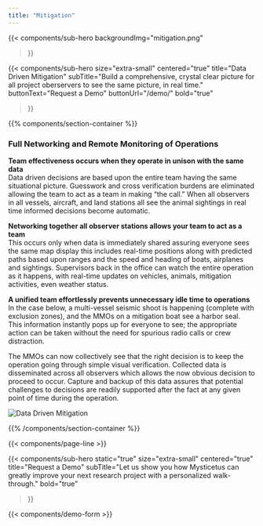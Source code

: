 ```yaml
---
title: "Mitigation"
---
```


{{< components/sub-hero
	backgroundImg="mitigation.png"
>}}

{{< components/sub-hero
	size="extra-small"
	centered="true"
	title="Data Driven Mitigation"
	subTitle="Build a comprehensive, crystal clear picture for all project oberservers to see the same picture, in real time."
	buttonText="Request a Demo"
	buttonUrl="/demo/"
	bold="true"
>}}

{{% components/section-container %}}

### Full Networking and Remote Monitoring of Operations

**Team effectiveness occurs when they operate in unison with the same data**  
Data driven decisions are based upon the entire team having the same situational picture. Guesswork and cross verification burdens are eliminated allowing the team to act as a team in making “the call.” When all observers in  all vessels, aircraft, and land stations all see the animal sightings in real time informed decisions become automatic.

**Networking together all observer stations allows your team to act as a team**  
This occurs only when data is immediately shared assuring everyone sees the same map display this includes real-time positions along with predicted paths based upon ranges and the speed and heading of boats, airplanes and sightings. Supervisors back in the office can watch the entire operation as it happens, with real-time updates on vehicles, animals, mitigation activities, even weather status.

**A unified team effortlessly prevents unnecessary idle time to operations**  
In the case below, a multi-vessel seismic shoot is happening (complete with exclusion zones), and the MMOs on a mitigation boat see a harbor seal. This information instantly pops up for everyone to see; the appropriate action can be taken without the need for spurious radio calls or crew distraction.

The MMOs can now collectively see that the right decision is to keep the operation going through simple visual verification. Collected data is disseminated across all observers which allows the now obvious decision to proceed to occur. Capture and backup of this data assures that potential challenges to decisions are readily supported after the fact at any given point of time during the operation.

![Data Driven Mitigation](https://mysticetus.com/wp-content/uploads/2016/02/Mysticetus-map-view.png)

{{% /components/section-container %}}

{{< components/page-line >}}

{{< components/sub-hero
	static="true"
	size="extra-small"
	centered="true"
	title="Request a Demo"
	subTitle="Let us show you how Mysticetus can greatly improve your next research project with a personalized walk-through."
	bold="true"
>}}

{{< components/demo-form >}}